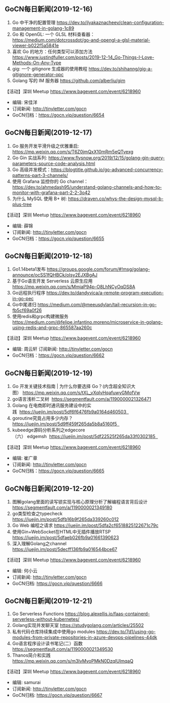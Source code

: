 ## GoCN每日新闻(2019-12-16)

1. Go 中干净的配置管理 https://dev.to/ilyakaznacheev/clean-configuration-management-in-golang-1c89
2. Go 和 OpenGL: 一个 GLSL 材料查看器： https://medium.com/dotcrossdot/go-and-opengl-a-glsl-material-viewer-b022f5a5841e 
3. 喜欢 Go 的地方：任何类型可以添加方法 https://www.justindfuller.com/posts/2019-12-14_Go-Things-I-Love-Methods-On-Any-Type
4. gig: 一个 gitignore 生成器的使用教程 https://dev.to/shihanng/gig-a-gitignore-generator-opc
5. Golang 写的 IM 服务器 https://github.com/alberliu/gim

【活动】深圳 Meetup https://www.bagevent.com/event/6218960

- 编辑: 宋佳洋
- 订阅新闻: http://tinyletter.com/gocn
- GoCN归档：https://gocn.vip/question/6654

## GoCN每日新闻(2019-12-17)

1. Go 服务开发平滑升级之优雅重启: https://mp.weixin.qq.com/s/T6Z0jmQxX10mRm5eQTvexg
2. Go Gin 实战系列: https://www.flysnow.org/2019/12/15/golang-gin-query-parameters-source-code-analysis.html
3. Go 高级并发模式：https://blogtitle.github.io/go-advanced-concurrency-patterns-part-3-channels/ 
4. 使用 Grafana 监控你的 Go channel： https://dev.to/ahmedash95/understand-golang-channels-and-how-to-monitor-with-grafana-part-2-2-3o42
5. 为什么 MySQL 使用 B+ 树: https://draven.co/whys-the-design-mysql-b-plus-tree 

【活动】深圳 Meetup https://www.bagevent.com/event/6218960

- 编辑: 薛锦
- 订阅新闻: http://tinyletter.com/gocn
- GoCN归档：https://gocn.vip/question/6655

## GoCN每日新闻(2019-12-18)

1. Go1.14beta1发布 https://groups.google.com/forum/#!msg/golang-announce/ocSS1fQHBCk/oIsy2EJXBgAJ
2. 基于Go语言开发 Serverless 云原生应用 https://mp.weixin.qq.com/s/MmjaP94p-O8LhNCyOqDS8A
3. Go远程执行程序 https://dev.to/dandyvica/a-remote-program-execution-in-go-pec
4. Go中尾递归 https://medium.com/@meeusdylan/tail-recursion-in-go-fb5cf69a0f26
5. 使用redis和grpc构建微服务 https://medium.com/@felipe.infantino.moreno/microservice-in-golang-using-redis-and-grpc-865587aa260c

【活动】深圳 Meetup https://www.bagevent.com/event/6218960

- 编辑: 周云轩
 订阅新闻: http://tinyletter.com/gocn
- GoCN归档：https://gocn.vip/question/6662

## GoCN每日新闻(2019-12-19)

1. Go 开发关键技术指南 | 为什么你要选择 Go？(内含超全知识大图） https://mp.weixin.qq.com/s/tXL_vXqIvHqafuwyGMofVw
2. go语言浅析二叉树  https://segmentfault.com/a/1190000021326471
3. Golang 在电商即时通讯服务建设中的实践  https://juejin.im/post/5df6f6476fb9a0164d460503  
4. goroutine究竟占用多少内存？https://juejin.im/post/5d9ff459f265da5b8a5160f5  
5. kubeedge源码分析系列之edgecore（六） edgemsh  https://juejin.im/post/5df22525f265da33f0302185  

【活动】深圳 Meetup https://www.bagevent.com/event/6218960

- 编辑: 崔广章
- 订阅新闻: http://tinyletter.com/gocn
- GoCN归档：https://gocn.vip/question/6665

## GoCN每日新闻(2019-12-20)

1. 图解golang里面的读写锁实现与核心原理分析了解编程语言背后设计 https://segmentfault.com/a/1190000021349180
2. go类型检查之typecheck https://juejin.im/post/5dfb16b9f265da339260c012
3. Go Web 编程之请求 https://juejin.im/post/5dfa2cf6518825122671c79c
4. 使用Gin+WebSocket在HTML中无插件播放RTSP https://juejin.im/post/5dfaeb026fb9a01661390623
5. 深入理解Golang之channel https://juejin.im/post/5decff136fb9a016544bce67
  
【活动】深圳 Meetup https://www.bagevent.com/event/6218960

- 编辑: 何小云
- 订阅新闻: http://tinyletter.com/gocn
- GoCN归档: https://gocn.vip/question/6666

## GoCN每日新闻(2019-12-21)

1. Go Serverless Functions https://blog.alexellis.io/faas-containerd-serverless-without-kubernetes/
2. Golang实现并发聊天室 https://studygolang.com/articles/25502
3. 私有代码仓库持续集成中使用go modules https://dev.to/7d1/using-go-modules-from-private-repositories-in-azure-devops-pipelines-44dk
4. Go语言程序设计读书笔记(二）函数 https://segmentfault.com/a/1190000021349530
5. Thanos简介和实践 https://mp.weixin.qq.com/s/m3IvMvoPMkN0DzqlUlmqaQ

【活动】深圳 Meetup https://www.bagevent.com/event/6218960

- 编辑: samurai
- 订阅新闻: http://tinyletter.com/gocn 
- GoCN归档: https://gocn.vip/question/6667
